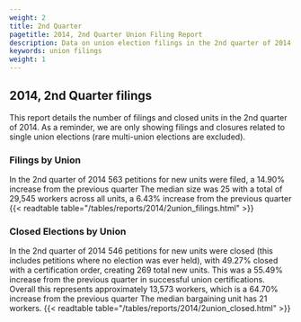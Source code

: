 ```yaml
---
weight: 2
title: 2nd Quarter
pagetitle: 2014, 2nd Quarter Union Filing Report
description: Data on union election filings in the 2nd quarter of 2014
keywords: union filings
weight: 1
---
```


## 2014, 2nd Quarter filings

This report details the number of filings and closed units in the 2nd quarter of 2014. As a reminder, we are only showing filings and closures related to single union elections (rare multi-union elections are excluded).

### Filings by Union
In the 2nd quarter of 2014 563 petitions for new units were filed, a 14.90% increase from the previous quarter The median size was 25 with a total of 29,545 workers across all units, a 6.43% increase from the previous quarter
{{< readtable table="/tables/reports/2014/2union_filings.html" >}}

### Closed Elections by Union
In the 2nd quarter of 2014 546 petitions for new units were closed (this includes petitions where no election was ever held), with 49.27% closed with a certification order, creating 269 total new units. This was a 55.49% increase from the previous quarter in successful union certifications. Overall this represents approximately 13,573 workers, which is a 64.70% increase from the previous quarter The median bargaining unit has 21 workers.
{{< readtable table="/tables/reports/2014/2union_closed.html" >}}
